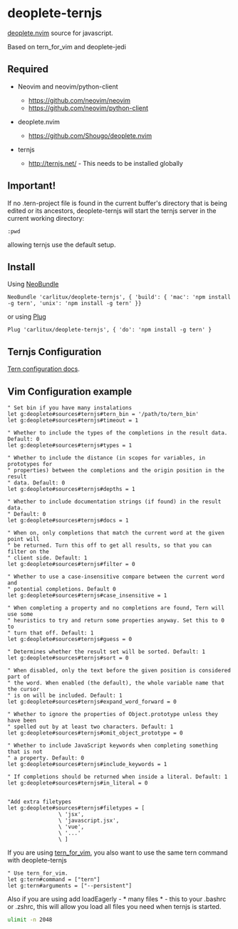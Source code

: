 # deoplete-ternjs
[deoplete.nvim](https://github.com/Shougo/deoplete.nvim) source for javascript.

Based on tern_for_vim and deoplete-jedi

## Required

- Neovim and neovim/python-client
  - https://github.com/neovim/neovim
  - https://github.com/neovim/python-client
  
- deoplete.nvim
  - https://github.com/Shougo/deoplete.nvim
  
- ternjs
  - http://ternjs.net/  - This needs to be installed globally

## Important!

If no .tern-project file is found in the current buffer's directory that is
being edited or its ancestors, deoplete-ternjs will start the ternjs server
in the current working directory:

```vim
:pwd
```

allowing ternjs use the default setup.


## Install

Using [NeoBundle](https://github.com/Shougo/neobundle.vim)

```vim
NeoBundle 'carlitux/deoplete-ternjs', { 'build': { 'mac': 'npm install -g tern', 'unix': 'npm install -g tern' }}
```

or using [Plug](https://github.com/junegunn/vim-plug)

```vim
Plug 'carlitux/deoplete-ternjs', { 'do': 'npm install -g tern' }
```

## Ternjs Configuration

[Tern configuration docs](http://ternjs.net/doc/manual.html#configuration).


## Vim Configuration example
```vim
" Set bin if you have many instalations
let g:deoplete#sources#ternjs#tern_bin = '/path/to/tern_bin'
let g:deoplete#sources#ternjs#timeout = 1

" Whether to include the types of the completions in the result data. Default: 0
let g:deoplete#sources#ternjs#types = 1

" Whether to include the distance (in scopes for variables, in prototypes for 
" properties) between the completions and the origin position in the result 
" data. Default: 0
let g:deoplete#sources#ternjs#depths = 1

" Whether to include documentation strings (if found) in the result data.
" Default: 0
let g:deoplete#sources#ternjs#docs = 1

" When on, only completions that match the current word at the given point will
" be returned. Turn this off to get all results, so that you can filter on the 
" client side. Default: 1
let g:deoplete#sources#ternjs#filter = 0

" Whether to use a case-insensitive compare between the current word and 
" potential completions. Default 0
let g:deoplete#sources#ternjs#case_insensitive = 1

" When completing a property and no completions are found, Tern will use some 
" heuristics to try and return some properties anyway. Set this to 0 to 
" turn that off. Default: 1
let g:deoplete#sources#ternjs#guess = 0

" Determines whether the result set will be sorted. Default: 1
let g:deoplete#sources#ternjs#sort = 0

" When disabled, only the text before the given position is considered part of 
" the word. When enabled (the default), the whole variable name that the cursor
" is on will be included. Default: 1
let g:deoplete#sources#ternjs#expand_word_forward = 0

" Whether to ignore the properties of Object.prototype unless they have been 
" spelled out by at least two characters. Default: 1
let g:deoplete#sources#ternjs#omit_object_prototype = 0

" Whether to include JavaScript keywords when completing something that is not 
" a property. Default: 0
let g:deoplete#sources#ternjs#include_keywords = 1

" If completions should be returned when inside a literal. Default: 1
let g:deoplete#sources#ternjs#in_literal = 0


"Add extra filetypes
let g:deoplete#sources#ternjs#filetypes = [
                \ 'jsx',
                \ 'javascript.jsx',
                \ 'vue',
                \ '...'
                \ ]
```

If you are using [tern_for_vim](https://github.com/ternjs/tern_for_vim), you also want to use the same tern command with deoplete-ternjs
```vim
" Use tern_for_vim.
let g:tern#command = ["tern"]
let g:tern#arguments = ["--persistent"]
```

Also if you are using add loadEagerly - * many files * - this to your .bashrc or .zshrc, this will
allow you load all files you need when ternjs is started.

```bash
ulimit -n 2048
```
